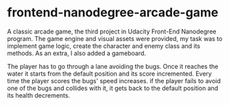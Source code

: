# frontend-nanodegree-arcade-game

A classic arcade game, the third project in Udacity Front-End Nanodegree program. The game engine and visual assets were provided, my task was to implement game logic, create the character and enemy class and its methods. As an extra, I also added a gameboard.

The player has to go through a lane avoiding the bugs.
Once it reaches the water it starts from the default position and its score incremented.
Every time the player scores the bugs' speed increases.
if the player fails to avoid one of the bugs and collides with it, it gets back to the default position and its health decrements.

